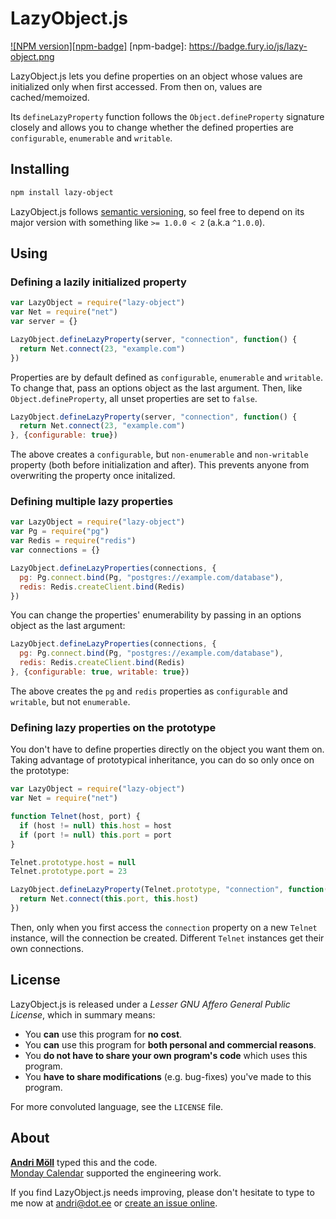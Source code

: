 LazyObject.js
=============
[![NPM version][npm-badge]](http://badge.fury.io/js/lazy-object)
[npm-badge]: https://badge.fury.io/js/lazy-object.png

LazyObject.js lets you define properties on an object whose values are
initialized only when first accessed. From then on, values are cached/memoized.

Its `defineLazyProperty` function follows the `Object.defineProperty` signature
closely and allows you to change whether the defined properties are
`configurable`, `enumerable` and `writable`.


Installing
----------
```sh
npm install lazy-object
```

LazyObject.js follows [semantic versioning](http://semver.org/), so feel free to
depend on its major version with something like `>= 1.0.0 < 2` (a.k.a `^1.0.0`).


Using
-----
### Defining a lazily initialized property
```javascript
var LazyObject = require("lazy-object")
var Net = require("net")
var server = {}

LazyObject.defineLazyProperty(server, "connection", function() {
  return Net.connect(23, "example.com")
})
```

Properties are by default defined as `configurable`, `enumerable` and
`writable`. To change that, pass an options object as the last argument.
Then, like `Object.defineProperty`, all unset properties are set to `false`.

```javascript
LazyObject.defineLazyProperty(server, "connection", function() {
  return Net.connect(23, "example.com")
}, {configurable: true})
```

The above creates a `configurable`, but `non-enumerable` and `non-writable`
property (both before initialization and after). This prevents anyone from
overwriting the property once initalized.

### Defining multiple lazy properties
```javascript
var LazyObject = require("lazy-object")
var Pg = require("pg")
var Redis = require("redis")
var connections = {}

LazyObject.defineLazyProperties(connections, {
  pg: Pg.connect.bind(Pg, "postgres://example.com/database"),
  redis: Redis.createClient.bind(Redis)
})
```

You can change the properties' enumerability by passing in an options object as
the last argument:

```javascript
LazyObject.defineLazyProperties(connections, {
  pg: Pg.connect.bind(Pg, "postgres://example.com/database"),
  redis: Redis.createClient.bind(Redis)
}, {configurable: true, writable: true})
```

The above creates the `pg` and `redis` properties as `configurable` and `writable`, but not `enumerable`.

### Defining lazy properties on the prototype
You don't have to define properties directly on the object you want them on.
Taking advantage of prototypical inheritance, you can do so only once on the
prototype:

```javascript
var LazyObject = require("lazy-object")
var Net = require("net")

function Telnet(host, port) {
  if (host != null) this.host = host
  if (port != null) this.port = port
}

Telnet.prototype.host = null
Telnet.prototype.port = 23

LazyObject.defineLazyProperty(Telnet.prototype, "connection", function() {
  return Net.connect(this.port, this.host)
})
```

Then, only when you first access the `connection` property on a new `Telnet`
instance, will the connection be created. Different `Telnet` instances get their
own connections.


License
-------
LazyObject.js is released under a *Lesser GNU Affero General Public
License*, which in summary means:

- You **can** use this program for **no cost**.
- You **can** use this program for **both personal and commercial reasons**.
- You **do not have to share your own program's code** which uses this program.
- You **have to share modifications** (e.g. bug-fixes) you've made to this
  program.

For more convoluted language, see the `LICENSE` file.


About
-----
**[Andri Möll][moll]** typed this and the code.  
[Monday Calendar][monday] supported the engineering work.

If you find LazyObject.js needs improving, please don't hesitate to type to me
now at [andri@dot.ee][email] or [create an issue online][issues].

[email]: mailto:andri@dot.ee
[issues]: https://github.com/moll/js-lazy-object/issues
[moll]: http://themoll.com
[monday]: https://mondayapp.com
